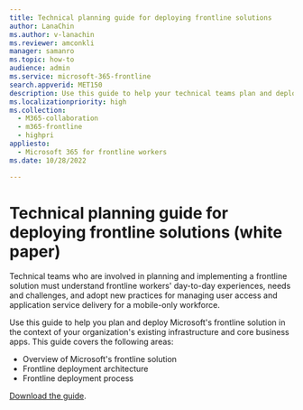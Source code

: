 ```yaml
---
title: Technical planning guide for deploying frontline solutions
author: LanaChin
ms.author: v-lanachin
ms.reviewer: amconkli
manager: samanro
ms.topic: how-to
audience: admin
ms.service: microsoft-365-frontline
search.appverid: MET150
description: Use this guide to help your technical teams plan and deploy Microsoft’s frontline solution in the context of your organization’s existing deployment infrastructure and core business apps.
ms.localizationpriority: high
ms.collection: 
  - M365-collaboration
  - m365-frontline
  - highpri
appliesto: 
  - Microsoft 365 for frontline workers
ms.date: 10/28/2022

---
```


# Technical planning guide for deploying frontline solutions (white paper)

Technical teams who are involved in planning and implementing a frontline solution must understand frontline workers' day-to-day experiences, needs and challenges, and adopt new practices for managing user access and application service delivery for a mobile-only workforce.

Use this guide to help you plan and deploy Microsoft's frontline solution in the context of your organization's existing infrastructure and core business apps. This guide covers the following areas:

- Overview of Microsoft's frontline solution
- Frontline deployment architecture
- Frontline deployment process

[Download the guide](https://go.microsoft.com/fwlink/?linkid=2211637).